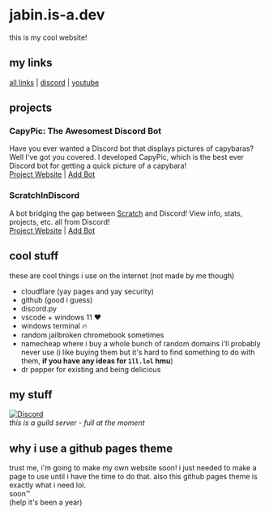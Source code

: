# jabin.is-a.dev
this is my cool website!  

## my links
[all links](https://guns.lol/jab11n) | [discord](https://discord.com/users/964614935298588692) | [youtube](https://youtube.com/@jab11n)

## projects
### CapyPic: The Awesomest Discord Bot  
Have you ever wanted a Discord bot that displays pictures of capybaras? Well I've got you covered. I developed CapyPic, which is the best ever Discord bot for getting a quick picture of a capybara!  
[Project Website](https://jabin.is-a.dev/capypic) | [Add Bot](https://rdr.lol/go/invitecapypic/)
### ScratchInDiscord  
A bot bridging the gap between [Scratch](https://scratch.mit.edu/) and Discord! View info, stats, projects, etc. all from Discord!  
[Project Website](https://sid.jabinstech.net/) | [Add Bot](http://invite.scratchindiscord.jabinstech.net/)

## cool stuff
these are cool things i use on the internet (not made by me though)  
* cloudflare (yay pages and yay security)
* github (good i guess)
* discord.py
* vscode + windows 11 ❤️
* windows terminal 🔥
* random jailbroken chromebook sometimes
* namecheap where i buy a whole bunch of random domains i'll probably never use (i like buying them but it's hard to find something to do with them, **if you have any ideas for `1ll.lol` hmu**)
* dr pepper for existing and being delicious

## my stuff  
[<img alt="Discord" src="https://img.shields.io/discord/972126416646860850?logo=discord&logoColor=white&label=capybara%20fan%20club">](https://discord.gg/GKGRS7zz2C)  
*this is a guild server - full at the moment*

## why i use a github pages theme  
trust me, i'm going to make my own website soon! i just needed to make a page to use until i have the time to do that. also this github pages theme is exactly what i need lol.  
soon™  
(help it's been a year)
